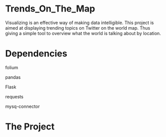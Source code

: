 # Trends_On_The_Map
Visualizing is an effective way of making data intelligible. This project is aimed at displaying trending topics on Twitter on the world map. Thus giving a simple tool to overview what the world is talking about by location.

# Dependencies

folium

pandas

Flask

requests

mysq-connector

# The Project 
